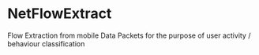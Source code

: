 # NetFlowExtract
Flow Extraction from mobile Data Packets for the purpose of user activity / behaviour classification
